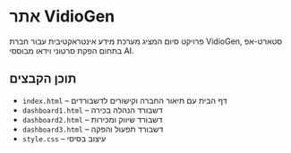 # אתר VidioGen

פרויקט סיום המציג מערכת מידע אינטראקטיבית עבור חברת VidioGen, סטארט-אפ בתחום הפקת סרטוני וידאו מבוססי AI.

## תוכן הקבצים
- `index.html` – דף הבית עם תיאור החברה וקישורים לדשבורדים
- `dashboard1.html` – דשבורד הנהלה בכירה
- `dashboard2.html` – דשבורד שיווק ומכירות
- `dashboard3.html` – דשבורד תפעול והפקה
- `style.css` – עיצוב בסיסי

